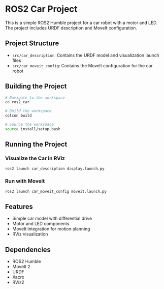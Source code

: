 # ROS2 Car Project

This is a simple ROS2 Humble project for a car robot with a motor and LED. The project includes URDF description and MoveIt configuration.

## Project Structure

- `src/car_description`: Contains the URDF model and visualization launch files
- `src/car_moveit_config`: Contains the MoveIt configuration for the car robot

## Building the Project

```bash
# Navigate to the workspace
cd ros2_car

# Build the workspace
colcon build

# Source the workspace
source install/setup.bash
```

## Running the Project

### Visualize the Car in RViz

```bash
ros2 launch car_description display.launch.py
```

### Run with MoveIt

```bash
ros2 launch car_moveit_config moveit.launch.py
```

## Features

- Simple car model with differential drive
- Motor and LED components
- MoveIt integration for motion planning
- RViz visualization

## Dependencies

- ROS2 Humble
- MoveIt 2
- URDF
- Xacro
- RViz2 